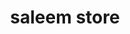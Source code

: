 ---
title: "saleem store"
url: /karachi/saleem-store-street-number-1-pandt-society-pandt-chs-sector-31-d-korangi/
shop: general
---